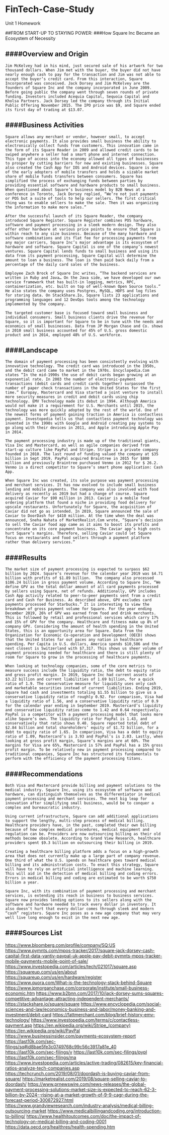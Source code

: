 # FinTech-Case-Study
Unit 1 Homework 

##FROM START-UP TO STAYING POWER:
###How Square Inc Became an Ecosystem of Necessity

####Overview and Origin
---
	Jim McKelvey had in his mind, just secured sale of his artwork for two thousand dollars. When Jim met with the buyer, the buyer did not have nearly enough cash to pay for the transaction and Jim was not able to accept the buyer’s credit card. From this interaction, Square Incorporated was conceived. Jack Dorsey and Jim McKelvey are the founders of Square Inc and the company incorporated in June 2009. Before going public the company went through seven rounds of private funding. Investors included Acequia Capital, Sequoia Capital and Kholsa Partners. Jack Dorsey led the company through its Initial Public Offering November 2015. The IPO price was $9, and Square ended its first day of trading at $13.07. 

####Business Activities
---
	Square allows any merchant or vendor, however small, to accept electronic payments. It also provides small business the ability to electronically collect funds from customers. This innovation came in the form of its Square Reader in 2009 and allowed credit cards to be swiped anywhere a seller had a smart phone and internet connection. This type of access into the economy allowed all types of businesses to prosper by cutting barriers for new and existing businesses. Square also created the Cash App for IOS and Android devices. Square is one of the early adopters of mobile transfers and holds a sizable market share of mobile funds transfers between consumers. Square has simplified the process of exchanging funds between parties by providing essential software and hardware products to small business. When questioned about Square’s business model by B2B News at a conference in Toronto, Jack Dorsey replied, “We’re not just payments or POS but a suite of tools to help our sellers. The first critical thing was to enable sellers to make the sale. Then it was organizing the information to make more sales.”

	After the successful launch of its Square Reader, the company introduced Square Register. Square Register combines POS hardware, software and payment processing in a sleek modern design. They also offer other hardware at various price points to ensure that Square is within reach to any size business. Because of the many hardware and software combinations and its flat fee for processing payments from any major carriers, Square Inc’s major advantage is its ecosystem of hardware and software. Square Capital is one of the company’s newest ventures. Square Capital lends funds to small business and using its data from its payment processing, Square Capital will determine the amount to loan a business. The loan is then paid back daily from a percentage of the daily card sales of the business. 

	Employee Zach Brock of Square Inc writes, “The backend services are written in Ruby and Java… On the Java side, we have developed our own service framework that has built-in logging, metrics, RPC, containerization, etc. built on top of well-known Open Source tools.” He also states the company uses Postgres, MySQL, HDFS and log files for storing data. On StackShare.Io, Square lists 23 applications and programming languages and 12 DevOps tools among the technology implemented by the company. 

	The targeted customer base is focused toward small business and individual consumers. Small business clients drive the revenue for Square, so it is important for Square to be in tune with the needs and economics of small businesses. Data from JP Morgan Chase and Co. shows in 2010 small business accounted for 45% of U.S. gross domestic product and in 2014, employed 48% of U.S. workforce.

####Landscape
---
	The domain of payment processing has been consistently evolving with innovative technology. The credit card was introduced in the 1950s, and the debit card came to market in the 1970s. Encyclopedia.Com states “In the mid-1990s the use of debit cards began growing at an exponential rate. In 2003 the number of electronic-payment transactions (debit cards and credit cards together) surpassed the number of paper check transactions in the United States for the first time.” Europay, Mastercard and Visa started a joint venture to install more security measures in credit and debit cards using chip technology. EMV Technology made its debut in 1994. Although America would not make it a requirement for U.S. Merchants until 2015, the technology was more quickly adopted by the rest of the world. One of the newest forms of payment gaining traction in America is contactless payment. Investopedia tells us that contactless payment technology was invented in the 1990s with Google and Android creating pay systems to go along with their devices in 2011, and Apple introducing Apple Pay in 2014.

	The payment processing industry is made up of the traditional giants, Visa Inc and Mastercard, as well as agile companies derived from start-up culture like PayPal and Stripe. Stripe is a private company founded in 2010. The last round of funding valued the company at $35 billion in Sept 2019. PayPal acquired Braintree in 2015 for $800 million and previously Braintree purchased Venmo in 2012 for $ 26.2. Venmo is a direct competitor to Square’s smart phone application: Cash App.

	When Square Inc was created, its sole purpose was payment processing and merchant services. It has now evolved to include small business lending and mobile payments. The company was also involved with food delivery as recently as 2019 but had a change of course. Square acquired Caviar for $90 million in 2013. Caviar is a mobile food ordering platform that found a niche in providing food delivery for upscale restaurants. Unfortunately for Square, the acquisition of Caviar did not go as intended. In 2019, Square announced the sale of Caviar to DoorDash for $410 million. At the time when the deal was announced, Sneha Nahata of MarketRealist.Com wrote, “Square’s decision to sell the Caviar food app came as it aims to boost its profits and concentrate on its core payment business. The Caviar app’s high costs hurt Square’s margins. Therefore, selling Caviar could let Square focus on restaurants and food sellers through a payment platform rather than delivery services.” 


####Results
---
	The market size of payment processing is expected to surpass $62 billion by 2024. Square’s revenue for the calendar year 2019 was $4.71 billion with profits of $1.89 billion.  The company also processed $106.24 billion in gross payment volume. According to Square Inc, “We define GPV as the total dollar amount of all card payments processed by sellers using Square, net of refunds. Additionally, GPV includes Cash App activity related to peer-to-peer payments sent from a credit card and Cash for Business. As described above, GPV excludes card payments processed for Starbucks.” It is interesting to view the breakdown of gross payment volume for Square. For the year ending December 2019, 26% of GPV was earned from food and drink merchants. This is followed by retail and professional services which carry 17% and 15% of GPV for the company. Healthcare and fitness make up 8% of company GPV. Considering the amount of health spending in the United States, this is an opportunity area for Square. Data from the Organization for Economic Co-operation and Development (OECD) shows that the United States far out paces any nation in healthcare spending. Per Capita in U.S. dollars, America spends $10,586 and the next closest is Switzerland with $7,317. This shows us sheer volume of payment processing needed for healthcare and there is still plenty of room for Square to grow in the processing of healthcare payments.

	When looking at technology companies, some of the core metrics to measure success include the liquidity ratio, the debt to equity ratio and gross profit margin. In 2019, Square Inc had current assets of $3.22 billion and current liabilities of 1.69 billion, for a quick ratio of 1.9. The conservative measure for liquidity uses only cash and marketable securities instead of current liabilities. Ending 2019, Square had cash and investments totaling $1.55 billion to give us a conservative liquidity ratio of roughly 0.92. For comparison, Visa had a liquidity ratio of 1.56, and a conservative liquidity ratio of 0.9 for the calendar year ending in September 2019. Mastercard’s liquidity and conservative liquidity ratios come to 1.42 and 0.64 respectively. PayPal is a competitor with a payment processing model that looks more alike Square’s own. The liquidity ratio for PayPal is 1.43, and conservatively that ratio shows 0.40. Square reported total debt of $2.84 billion and total shareholders’ equity of $1.72 billion, for a debt to equity ratio of 1.65. In comparison, Visa has a debt to equity ratio of 1.09, Mastercard’s is 3.93 and PayPal’s is 2.03. Lastly, when looking at gross profit margin, Square’s margins are at 60%. The margins for Visa are 65%, Mastercard is 57% and PayPal has a 15% gross profit margin. To be relatively new in payment processing compared to traditional companies, Square Inc has structured its fundamentals to perform with the efficiency of the payment processing titans. 

####Recommendations
---
	Both Visa and Mastercard provide billing and payment solutions to the medical industry. Square Inc, using its ecosystem of software and hardware, can distinguish themselves as the differentiator in medical payment processing and merchant services. The next big leap for innovation after simplifying small business, would be to conquer a complex and bureaucratic industry. 

	Using current infrastructure, Square can add additional applications to support the lengthy, multi-step process of medical billing. Healthcare providers have, in the past, completed their own billing because of how complex medical procedures, medical equipment and regulation can be. Providers are now outsourcing billing as their old methods become obsolete. According to Grand View Research, healthcare providers spent $9.3 billion on outsourcing their billing in 2019. 

	Creating a healthcare billing platform adds a focus on a high-growth area that does not currently make up a large part of company revenue. One third of what the U.S. spends on healthcare goes toward medical billing and its administration costs. To enact this strategy, Square will have to rely on artificial intelligence and machine learning. This will aid in the detection of medical billing and coding errors. Errors in medical billing and coding are estimated to be worth $750 billion a year. 

	Square Inc, with its combination of payment processing and merchant services, is extending its reach in business to business services. Square now provides lending options to its sellers along with the software and hardware needed to track every dollar in inventory. It also doesn’t hurt that every dollar comes through sleek and modern “cash” registers. Square Inc poses as a new age company that may very well live long enough to exist in the next new age. 

####Sources List
---
https://www.bloomberg.com/profile/company/SQ:US
https://www.pymnts.com/mpos-tracker/2017/square-jack-dorsey-cash-capital-first-data-vantiv-paypal-uk-apple-pay-debit-pymnts-mpos-tracker-mobile-payments-mobile-point-of-sale/
https://www.investopedia.com/articles/tech/021017/square.asp
https://squareup.com/us/en/about
https://squareup.com/us/en/hardware/register
https://www.quora.com/What-is-the-technology-stack-behind-Square
https://www.jpmorganchase.com/corporate/institute/small-business-economic.htm
https://www.b2bnn.com/2017/10/jack-dorsey-sums-squares-competitive-advantage-attracting-independent-merchants/
https://stackshare.io/square/square
https://www.encyclopedia.com/social-sciences-and-law/economics-business-and-labor/money-banking-and-investment/debit-card
https://fattmerchant.com/blog/brief-history-emv-technology/
https://www.investopedia.com/terms/c/contactless-payment.asp
https://en.wikipedia.org/wiki/Stripe_(company)
https://en.wikipedia.org/wiki/PayPal
https://www.businessinsider.com/payments-ecosystem-report
https://last10k.com/sec-filings/sq#id8bae5fe3c0749768c99c56c3917a81e_40
https://last10k.com/sec-filings/v
https://last10k.com/sec-filings/pypl
https://last10k.com/sec-filings/ma
https://www.investopedia.com/articles/active-trading/082615/key-financial-ratios-analyze-tech-companies.asp
https://techcrunch.com/2019/08/01/doordash-is-buying-caviar-from-square/
https://marketrealist.com/2019/08/square-selling-caviar-to-doordash/
https://www.prnewswire.com/news-releases/the-global-payment-processing-solutions-market-size-is-expected-to-reach-62-3-billion-by-2024--rising-at-a-market-growth-of-9-9-cagr-during-the-forecast-period-300872927.html
https://www.grandviewresearch.com/industry-analysis/medical-billing-outsourcing-market
https://www.medicalbillingandcoding.org/introduction-to-billing/
https://www.healthitoutcomes.com/doc/the-impact-of-technology-on-medical-billing-and-coding-0001
https://data.oecd.org/healthres/health-spending.htm
